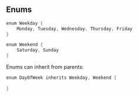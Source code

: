 
## Enums

```go
enum Weekday {
    Monday, Tuesday, Wednesday, Thursday, Friday
}

enum Weekend {
    Saturday, Sunday
}
```

Enums can inherit from parents:

```go
enum DayOfWeek inherits Weekday, Weekend {
    
}
```

